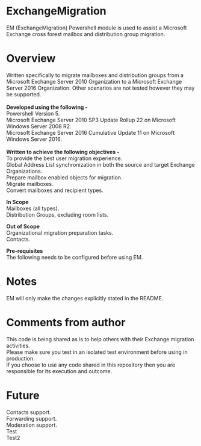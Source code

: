 # ExchangeMigration
EM (ExchangeMigration) Powershell module is used to assist a Microsoft Exchange cross forest mailbox and distribution group migration.

# Overview
Written specifically to migrate mailboxes and distribution groups from a Microsoft Exchange Server 2010 Organization to a Microsoft Exchange Server 2016 Organization. Other scenarios are not tested however they may be supported.<br> 
<br>
<b>Developed using the following -</b><br>
Powershell Version 5.<br>
Microsoft Exchange Server 2010 SP3 Update Rollup 22 on Microsoft Windows Server 2008 R2.<br>
Microsoft Exchange Server 2016 Cumulative Update 11 on Microsoft Windows Server 2016.<br>
<br>
<b>Written to achieve the following objectives -</b><br>
To provide the best user migration experience.<br>
Global Address List synchronization in both the source and target Exchange Organizations.<br>
Prepare mailbox enabled objects for migration.<br>
Migrate mailboxes.<br>
Convert mailboxes and recipient types.<br>

<b>In Scope</b><br>
Mailboxes (all types).<br>
Distribution Groups, excluding room lists.<br>

<b>Out of Scope</b><br>
Organizational migration preparation tasks.<br>
Contacts.

<b>Pre-requisites</b><br>
The following needs to be configured before using EM.<br>

# Notes
EM will only make the changes explicitly stated in the README.<br>

# Comments from author
This code is being shared as is to help others with their Exchange migration activities.<br>
Please make sure you test in an isolated test environment before using in production.<br>
If you choose to use any code shared in this repository then you are responsible for its execution and outcome.<br>

# Future
Contacts support.<br>
Forwarding support.<br>
Moderation support.<br>
Test<br>
Test2<br>
